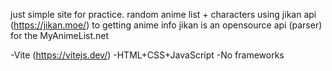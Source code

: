 just simple site for practice. random anime list + characters
using jikan api (https://jikan.moe/) to getting anime info
jikan is an opensource api (parser) for the MyAnimeList.net

-Vite (https://vitejs.dev/)
-HTML+CSS+JavaScript
-No frameworks
